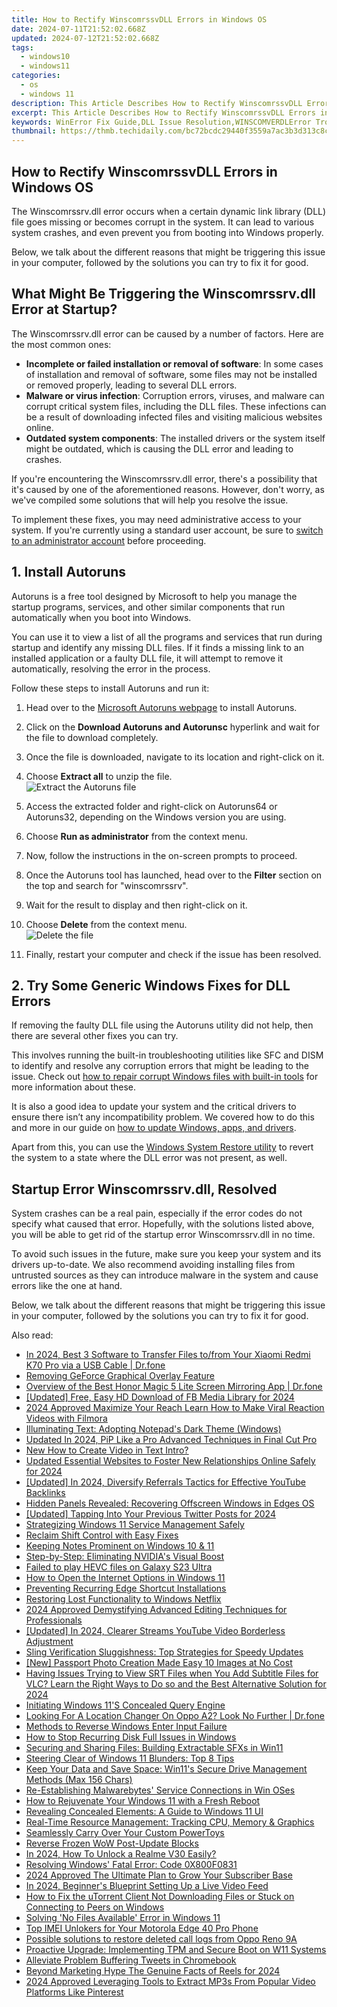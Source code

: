 ```yaml
---
title: How to Rectify WinscomrssvDLL Errors in Windows OS
date: 2024-07-11T21:52:02.668Z
updated: 2024-07-12T21:52:02.668Z
tags:
  - windows10
  - windows11
categories:
  - os
  - windows 11
description: This Article Describes How to Rectify WinscomrssvDLL Errors in Windows OS
excerpt: This Article Describes How to Rectify WinscomrssvDLL Errors in Windows OS
keywords: WinError Fix Guide,DLL Issue Resolution,WINSCOMVERDLError Troubleshooting,System File Repair WindowOS,Error Correction in Windows OS,WinRLLeveling Support,Fix Windows DLL Faults
thumbnail: https://thmb.techidaily.com/bc72bcdc29440f3559a7ac3b3d313c8c685d10379af7ea84f2fb960950ffa85c.jpg
---
```


## How to Rectify WinscomrssvDLL Errors in Windows OS

 The Winscomrssrv.dll error occurs when a certain dynamic link library (DLL) file goes missing or becomes corrupt in the system. It can lead to various system crashes, and even prevent you from booting into Windows properly.

 Below, we talk about the different reasons that might be triggering this issue in your computer, followed by the solutions you can try to fix it for good.

## What Might Be Triggering the Winscomrssrv.dll Error at Startup?

 The Winscomrssrv.dll error can be caused by a number of factors. Here are the most common ones:

* **Incomplete or failed installation or removal of software**: In some cases of installation and removal of software, some files may not be installed or removed properly, leading to several DLL errors.
* **Malware or virus infection**: Corruption errors, viruses, and malware can corrupt critical system files, including the DLL files. These infections can be a result of downloading infected files and visiting malicious websites online.
* **Outdated system components**: The installed drivers or the system itself might be outdated, which is causing the DLL error and leading to crashes.

 If you're encountering the Winscomrssrv.dll error, there's a possibility that it's caused by one of the aforementioned reasons. However, don't worry, as we've compiled some solutions that will help you resolve the issue.

 To implement these fixes, you may need administrative access to your system. If you're currently using a standard user account, be sure to [switch to an administrator account](https://www.makeuseof.com/windows-standard-adminstrator-account-differences/) before proceeding.

## 1\. Install Autoruns

 Autoruns is a free tool designed by Microsoft to help you manage the startup programs, services, and other similar components that run automatically when you boot into Windows.

 You can use it to view a list of all the programs and services that run during startup and identify any missing DLL files. If it finds a missing link to an installed application or a faulty DLL file, it will attempt to remove it automatically, resolving the error in the process.

 Follow these steps to install Autoruns and run it:

1. Head over to the [Microsoft Autoruns webpage](https://learn.microsoft.com/en-us/sysinternals/downloads/autoruns) to install Autoruns.
2. Click on the **Download Autoruns and Autorunsc** hyperlink and wait for the file to download completely.
3. Once the file is downloaded, navigate to its location and right-click on it.
4. Choose **Extract all** to unzip the file.  
![Extract the Autoruns file](https://static1.makeuseofimages.com/wordpress/wp-content/uploads/2023/05/extract-all-option.jpg)
5. Access the extracted folder and right-click on Autoruns64 or Autoruns32, depending on the Windows version you are using.

1. Choose **Run as administrator** from the context menu.
2. Now, follow the instructions in the on-screen prompts to proceed.
3. Once the Autoruns tool has launched, head over to the **Filter** section on the top and search for "winscomrssrv".
4. Wait for the result to display and then right-click on it.
5. Choose **Delete** from the context menu.  
![Delete the file](https://static1.makeuseofimages.com/wordpress/wp-content/uploads/2023/05/delete-option.jpg)
6. Finally, restart your computer and check if the issue has been resolved.

## 2\. Try Some Generic Windows Fixes for DLL Errors

 If removing the faulty DLL file using the Autoruns utility did not help, then there are several other fixes you can try.

 This involves running the built-in troubleshooting utilities like SFC and DISM to identify and resolve any corruption errors that might be leading to the issue. Check out [how to repair corrupt Windows files with built-in tools](https://www.makeuseof.com/windows-built-in-repair-tools/) for more information about these.

 It is also a good idea to update your system and the critical drivers to ensure there isn’t any incompatibility problem. We covered how to do this and more in our guide on [how to update Windows, apps, and drivers](https://www.makeuseof.com/tag/update-windows-software-guide/).

 Apart from this, you can use the [Windows System Restore utility](https://www.makeuseof.com/tag/system-restore-factory-reset-work-windows-10/) to revert the system to a state where the DLL error was not present, as well.

## Startup Error Winscomrssrv.dll, Resolved

 System crashes can be a real pain, especially if the error codes do not specify what caused that error. Hopefully, with the solutions listed above, you will be able to get rid of the startup error Winscomrssrv.dll in no time.

 To avoid such issues in the future, make sure you keep your system and its drivers up-to-date. We also recommend avoiding installing files from untrusted sources as they can introduce malware in the system and cause errors like the one at hand.

 Below, we talk about the different reasons that might be triggering this issue in your computer, followed by the solutions you can try to fix it for good.



<ins class="adsbygoogle"
      style="display:block"
      data-ad-client="ca-pub-7571918770474297"
      data-ad-slot="8358498916"
      data-ad-format="auto"
      data-full-width-responsive="true"></ins>
<span class="atpl-alsoreadstyle">Also read:</span>
<div><ul>
<li><a href="https://android-transfer.techidaily.com/in-2024-best-3-software-to-transfer-files-tofrom-your-xiaomi-redmi-k70-pro-via-a-usb-cable-drfone-by-drfone-transfer-from-android-transfer-from-android/"><u>In 2024, Best 3 Software to Transfer Files to/from Your Xiaomi Redmi K70 Pro via a USB Cable | Dr.fone</u></a></li>
<li><a href="https://windows11.techidaily.com/removing-geforce-graphical-overlay-feature/"><u>Removing GeForce Graphical Overlay Feature</u></a></li>
<li><a href="https://screen-mirror.techidaily.com/overview-of-the-best-honor-magic-5-lite-screen-mirroring-app-drfone-by-drfone-android/"><u>Overview of the Best Honor Magic 5 Lite Screen Mirroring App | Dr.fone</u></a></li>
<li><a href="https://facebook-video-files.techidaily.com/updated-free-easy-hd-download-of-fb-media-library-for-2024/"><u>[Updated] Free, Easy HD Download of FB Media Library for 2024</u></a></li>
<li><a href="https://ai-video-tools.techidaily.com/2024-approved-maximize-your-reach-learn-how-to-make-viral-reaction-videos-with-filmora/"><u>2024 Approved Maximize Your Reach Learn How to Make Viral Reaction Videos with Filmora</u></a></li>
<li><a href="https://windows11.techidaily.com/illuminating-text-adopting-notepads-dark-theme-windows/"><u>Illuminating Text: Adopting Notepad's Dark Theme (Windows)</u></a></li>
<li><a href="https://ai-video-apps.techidaily.com/updated-in-2024-pip-like-a-pro-advanced-techniques-in-final-cut-pro/"><u>Updated In 2024, PiP Like a Pro Advanced Techniques in Final Cut Pro</u></a></li>
<li><a href="https://ai-editing-video.techidaily.com/new-how-to-create-video-in-text-intro/"><u>New How to Create Video in Text Intro?</u></a></li>
<li><a href="https://audio-shaping.techidaily.com/updated-essential-websites-to-foster-new-relationships-online-safely-for-2024/"><u>Updated Essential Websites to Foster New Relationships Online Safely for 2024</u></a></li>
<li><a href="https://facebook-video-footage.techidaily.com/updated-in-2024-diversify-referrals-tactics-for-effective-youtube-backlinks/"><u>[Updated] In 2024, Diversify Referrals  Tactics for Effective YouTube Backlinks</u></a></li>
<li><a href="https://windows11.techidaily.com/hidden-panels-revealed-recovering-offscreen-windows-in-edges-os/"><u>Hidden Panels Revealed: Recovering Offscreen Windows in Edges OS</u></a></li>
<li><a href="https://twitter-videos.techidaily.com/updated-tapping-into-your-previous-twitter-posts-for-2024/"><u>[Updated] Tapping Into Your Previous Twitter Posts for 2024</u></a></li>
<li><a href="https://windows11.techidaily.com/strategizing-windows-11-service-management-safely/"><u>Strategizing Windows 11 Service Management Safely</u></a></li>
<li><a href="https://windows11.techidaily.com/reclaim-shift-control-with-easy-fixes/"><u>Reclaim Shift Control with Easy Fixes</u></a></li>
<li><a href="https://windows11.techidaily.com/keeping-notes-prominent-on-windows-10-and-11/"><u>Keeping Notes Prominent on Windows 10 & 11</u></a></li>
<li><a href="https://windows11.techidaily.com/step-by-step-eliminating-nvidias-visual-boost/"><u>Step-by-Step: Eliminating NVIDIA's Visual Boost</u></a></li>
<li><a href="https://phone-solutions.techidaily.com/failed-to-play-hevc-files-on-galaxy-s23-ultra-by-aiseesoft-video-converter-play-hevc-video-on-android/"><u>Failed to play HEVC files on Galaxy S23 Ultra</u></a></li>
<li><a href="https://windows11.techidaily.com/how-to-open-the-internet-options-in-windows-11/"><u>How to Open the Internet Options in Windows 11</u></a></li>
<li><a href="https://windows11.techidaily.com/preventing-recurring-edge-shortcut-installations/"><u>Preventing Recurring Edge Shortcut Installations</u></a></li>
<li><a href="https://windows11.techidaily.com/restoring-lost-functionality-to-windows-netflix/"><u>Restoring Lost Functionality to Windows Netflix</u></a></li>
<li><a href="https://desktop-recording.techidaily.com/2024-approved-demystifying-advanced-editing-techniques-for-professionals/"><u>2024 Approved  Demystifying Advanced Editing Techniques for Professionals</u></a></li>
<li><a href="https://facebook-video-footage.techidaily.com/updated-in-2024-clearer-streams-youtube-video-borderless-adjustment/"><u>[Updated] In 2024, Clearer Streams  YouTube Video Borderless Adjustment</u></a></li>
<li><a href="https://windows11.techidaily.com/sling-verification-sluggishness-top-strategies-for-speedy-updates/"><u>Sling Verification Sluggishness: Top Strategies for Speedy Updates</u></a></li>
<li><a href="https://extra-skills.techidaily.com/new-passport-photo-creation-made-easy-10-images-at-no-cost/"><u>[New] Passport Photo Creation Made Easy  10 Images at No Cost</u></a></li>
<li><a href="https://ai-video-editing.techidaily.com/having-issues-trying-to-view-srt-files-when-you-add-subtitle-files-for-vlc-learn-the-right-ways-to-do-so-and-the-best-alternative-solution-for-2024/"><u>Having Issues Trying to View SRT Files when You Add Subtitle Files for VLC? Learn the Right Ways to Do so and the Best Alternative Solution for 2024</u></a></li>
<li><a href="https://windows11.techidaily.com/initiating-windows-11s-concealed-query-engine/"><u>Initiating Windows 11'S Concealed Query Engine</u></a></li>
<li><a href="https://fake-location.techidaily.com/looking-for-a-location-changer-on-oppo-a2-look-no-further-drfone-by-drfone-virtual-android/"><u>Looking For A Location Changer On Oppo A2? Look No Further | Dr.fone</u></a></li>
<li><a href="https://windows11.techidaily.com/methods-to-reverse-windows-enter-input-failure/"><u>Methods to Reverse Windows Enter Input Failure</u></a></li>
<li><a href="https://windows11.techidaily.com/how-to-stop-recurring-disk-full-issues-in-windows/"><u>How to Stop Recurring Disk Full Issues in Windows</u></a></li>
<li><a href="https://windows11.techidaily.com/securing-and-sharing-files-building-extractable-sfxs-in-win11/"><u>Securing and Sharing Files: Building Extractable SFXs in Win11</u></a></li>
<li><a href="https://windows11.techidaily.com/steering-clear-of-windows-11-blunders-top-8-tips/"><u>Steering Clear of Windows 11 Blunders: Top 8 Tips</u></a></li>
<li><a href="https://windows11.techidaily.com/keep-your-data-and-save-space-win11s-secure-drive-management-methods-max-156-chars/"><u>Keep Your Data and Save Space: Win11's Secure Drive Management Methods (Max 156 Chars)</u></a></li>
<li><a href="https://windows11.techidaily.com/re-establishing-malwarebytes-service-connections-in-win-oses/"><u>Re-Establishing Malwarebytes' Service Connections in Win OSes</u></a></li>
<li><a href="https://windows11.techidaily.com/how-to-rejuvenate-your-windows-11-with-a-fresh-reboot/"><u>How to Rejuvenate Your Windows 11 with a Fresh Reboot</u></a></li>
<li><a href="https://windows11.techidaily.com/revealing-concealed-elements-a-guide-to-windows-11-ui/"><u>Revealing Concealed Elements: A Guide to Windows 11 UI</u></a></li>
<li><a href="https://windows11.techidaily.com/real-time-resource-management-tracking-cpu-memory-and-graphics/"><u>Real-Time Resource Management: Tracking CPU, Memory & Graphics</u></a></li>
<li><a href="https://windows11.techidaily.com/seamlessly-carry-over-your-custom-powertoys/"><u>Seamlessly Carry Over Your Custom PowerToys</u></a></li>
<li><a href="https://windows11.techidaily.com/reverse-frozen-wow-post-update-blocks/"><u>Reverse Frozen WoW Post-Update Blocks</u></a></li>
<li><a href="https://easy-unlock-android.techidaily.com/in-2024-how-to-unlock-a-realme-v30-easily-by-drfone-android/"><u>In 2024, How To Unlock a Realme V30 Easily?</u></a></li>
<li><a href="https://windows11.techidaily.com/resolving-windows-fatal-error-code-0x800f0831/"><u>Resolving Windows' Fatal Error: Code 0X800F0831</u></a></li>
<li><a href="https://some-skills.techidaily.com/2024-approved-the-ultimate-plan-to-grow-your-subscriber-base/"><u>2024 Approved  The Ultimate Plan to Grow Your Subscriber Base</u></a></li>
<li><a href="https://extra-hints.techidaily.com/in-2024-beginners-blueprint-setting-up-a-live-video-feed/"><u>In 2024, Beginner's Blueprint  Setting Up a Live Video Feed</u></a></li>
<li><a href="https://windows11.techidaily.com/how-to-fix-the-utorrent-client-not-downloading-files-or-stuck-on-connecting-to-peers-on-windows/"><u>How to Fix the uTorrent Client Not Downloading Files or Stuck on Connecting to Peers on Windows</u></a></li>
<li><a href="https://windows11.techidaily.com/solving-no-files-available-error-in-windows-11/"><u>Solving 'No Files Available' Error in Windows 11</u></a></li>
<li><a href="https://sim-unlock.techidaily.com/top-imei-unlokers-for-your-motorola-edge-40-pro-phone-by-drfone-android/"><u>Top IMEI Unlokers for Your Motorola Edge 40 Pro Phone</u></a></li>
<li><a href="https://review-topics.techidaily.com/possible-solutions-to-restore-deleted-call-logs-from-oppo-reno-9a-by-fonelab-android-recover-call-logs/"><u>Possible solutions to restore deleted call logs from Oppo Reno 9A</u></a></li>
<li><a href="https://windows11.techidaily.com/proactive-upgrade-implementing-tpm-and-secure-boot-on-w11-systems/"><u>Proactive Upgrade: Implementing TPM and Secure Boot on W11 Systems</u></a></li>
<li><a href="https://twitter-videos.techidaily.com/alleviate-problem-buffering-tweets-in-chromebook/"><u>Alleviate Problem  Buffering Tweets in Chromebook</u></a></li>
<li><a href="https://instagram-video-files.techidaily.com/beyond-marketing-hype-the-genuine-facts-of-reels-for-2024/"><u>Beyond Marketing Hype  The Genuine Facts of Reels for 2024</u></a></li>
<li><a href="https://some-skills.techidaily.com/2024-approved-leveraging-tools-to-extract-mp3s-from-popular-video-platforms-like-pinterest/"><u>2024 Approved  Leveraging Tools to Extract MP3s From Popular Video Platforms Like Pinterest</u></a></li>
</ul></div>
